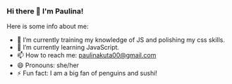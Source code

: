### Hi there 👋 I'm Paulina!

Here is some info about me:

- 🔭 I’m currently training my knowledge of JS and polishing my css skills.
- 🌱 I’m currently learning JavaScript.
- 📫 How to reach me: paulinakuta00@gmail.com
- 😄 Pronouns: she/her
- ⚡ Fun fact: I am a big fan of penguins and sushi!

